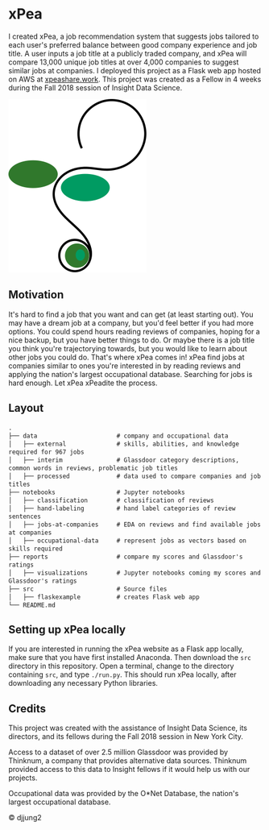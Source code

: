 # xPea

I created xPea, a job recommendation system that suggests jobs tailored to each user's preferred balance between good company experience and job title. A user inputs a job title at a publicly traded company, and xPea will compare 13,000 unique job titles at over 4,000 companies to suggest similar jobs at companies. I deployed this project as a Flask web app hosted on AWS at [xpeashare.work](http://xpeashare.work). This project was created as a Fellow in 4 weeks during the Fall 2018 session of Insight Data Science.

![xPea logo](https://raw.githubusercontent.com/djjung2/xPea-Share-Insight-DS/master/src/flaskexample/static/images/xPea_Logo.png)

## Motivation

It's hard to find a job that you want and can get (at least starting out). You may have a dream job at a company, but you'd feel better if you had more options. You could spend hours reading reviews of companies, hoping for a nice backup, but you have better things to do. Or maybe there is a job title you think you're trajectorying towards, but you would like to learn about other jobs you could do. That's where xPea comes in! xPea find jobs at companies similar to ones you're interested in by reading reviews and applying the nation's largest occupational database. Searching for jobs is hard enough. Let xPea xPeadite the process.

## Layout

    .
    ├── data                      # company and occupational data
    │   ├── external              # skills, abilities, and knowledge required for 967 jobs
    │   ├── interim               # Glassdoor category descriptions, common words in reviews, problematic job titles
    │   ├── processed             # data used to compare companies and job titles
    ├── notebooks                 # Jupyter notebooks
    │   ├── classification        # classification of reviews
    │   ├── hand-labeling         # hand label categories of review sentences 
    │   ├── jobs-at-companies     # EDA on reviews and find available jobs at companies
    │   ├── occupational-data     # represent jobs as vectors based on skills required
    ├── reports                   # compare my scores and Glassdoor's ratings
    │   ├── visualizations        # Jupyter notebooks coming my scores and Glassdoor's ratings
    ├── src                       # Source files
    │   ├── flaskexample          # creates Flask web app
    └── README.md

## Setting up xPea locally

If you are interested in running the xPea website as a Flask app locally, make sure that you have first installed Anaconda. Then download the `src` directory in this repository. Open a terminal, change to the directory containing `src`, and type `./run.py`. This should run xPea locally, after downloading any necessary Python libraries. 

## Credits

This project was created with the assistance of Insight Data Science, its directors, and its fellows during the Fall 2018 session in New York City.

Access to a dataset of over 2.5 million Glassdoor was provided by Thinknum, a company that provides alternative data sources. Thinknum provided access to this data to Insight fellows if it would help us with our projects. 

Occupational data was provided by the O\*Net Database, the nation's largest occupational database.

© djjung2
